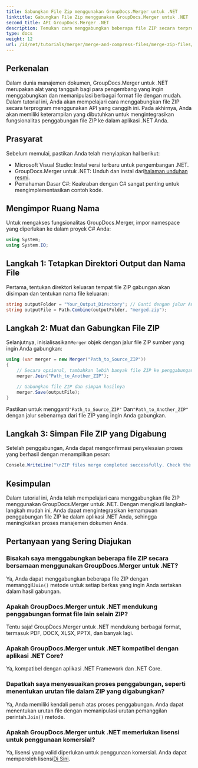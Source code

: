 ```yaml
---
title: Gabungkan File Zip menggunakan GroupDocs.Merger untuk .NET
linktitle: Gabungkan File Zip menggunakan GroupDocs.Merger untuk .NET
second_title: API GroupDocs.Merger .NET
description: Temukan cara menggabungkan beberapa file ZIP secara terprogram menggunakan GroupDocs.Merger untuk .NET. Tutorial langkah demi langkah ini mencakup prasyarat.
type: docs
weight: 12
url: /id/net/tutorials/merger/merge-and-compress-files/merge-zip-files/
---
```

## Perkenalan

Dalam dunia manajemen dokumen, GroupDocs.Merger untuk .NET merupakan alat yang tangguh bagi para pengembang yang ingin menggabungkan dan memanipulasi berbagai format file dengan mudah. Dalam tutorial ini, Anda akan mempelajari cara menggabungkan file ZIP secara terprogram menggunakan API yang canggih ini. Pada akhirnya, Anda akan memiliki keterampilan yang dibutuhkan untuk mengintegrasikan fungsionalitas penggabungan file ZIP ke dalam aplikasi .NET Anda.

## Prasyarat

Sebelum memulai, pastikan Anda telah menyiapkan hal berikut:

- Microsoft Visual Studio: Instal versi terbaru untuk pengembangan .NET.
-  GroupDocs.Merger untuk .NET: Unduh dan instal dari[halaman unduhan resmi](https://releases.groupdocs.com/merger/net/).
- Pemahaman Dasar C#: Keakraban dengan C# sangat penting untuk mengimplementasikan contoh kode.

## Mengimpor Ruang Nama

Untuk mengakses fungsionalitas GroupDocs.Merger, impor namespace yang diperlukan ke dalam proyek C# Anda:

```csharp
using System;
using System.IO;
```

## Langkah 1: Tetapkan Direktori Output dan Nama File

Pertama, tentukan direktori keluaran tempat file ZIP gabungan akan disimpan dan tentukan nama file keluaran:

```csharp
string outputFolder = "Your_Output_Directory"; // Ganti dengan jalur Anda yang sebenarnya
string outputFile = Path.Combine(outputFolder, "merged.zip");
```

## Langkah 2: Muat dan Gabungkan File ZIP

 Selanjutnya, inisialisasikan`Merger` objek dengan jalur file ZIP sumber yang ingin Anda gabungkan:

```csharp
using (var merger = new Merger("Path_to_Source_ZIP"))
{
    // Secara opsional, tambahkan lebih banyak file ZIP ke penggabungan
    merger.Join("Path_to_Another_ZIP");

    // Gabungkan file ZIP dan simpan hasilnya
    merger.Save(outputFile);
}
```

 Pastikan untuk mengganti`"Path_to_Source_ZIP"` Dan`"Path_to_Another_ZIP"` dengan jalur sebenarnya dari file ZIP yang ingin Anda gabungkan.

## Langkah 3: Simpan File ZIP yang Digabung

Setelah penggabungan, Anda dapat mengonfirmasi penyelesaian proses yang berhasil dengan menampilkan pesan:

```csharp
Console.WriteLine("\nZIP files merge completed successfully. Check the output in {0}", outputFolder);
```

## Kesimpulan

Dalam tutorial ini, Anda telah mempelajari cara menggabungkan file ZIP menggunakan GroupDocs.Merger untuk .NET. Dengan mengikuti langkah-langkah mudah ini, Anda dapat mengintegrasikan kemampuan penggabungan file ZIP ke dalam aplikasi .NET Anda, sehingga meningkatkan proses manajemen dokumen Anda.

## Pertanyaan yang Sering Diajukan

### Bisakah saya menggabungkan beberapa file ZIP secara bersamaan menggunakan GroupDocs.Merger untuk .NET?

 Ya, Anda dapat menggabungkan beberapa file ZIP dengan memanggil`Join()` metode untuk setiap berkas yang ingin Anda sertakan dalam hasil gabungan.

### Apakah GroupDocs.Merger untuk .NET mendukung penggabungan format file lain selain ZIP?

Tentu saja! GroupDocs.Merger untuk .NET mendukung berbagai format, termasuk PDF, DOCX, XLSX, PPTX, dan banyak lagi.

### Apakah GroupDocs.Merger untuk .NET kompatibel dengan aplikasi .NET Core?

Ya, kompatibel dengan aplikasi .NET Framework dan .NET Core.

### Dapatkah saya menyesuaikan proses penggabungan, seperti menentukan urutan file dalam ZIP yang digabungkan?

Ya, Anda memiliki kendali penuh atas proses penggabungan. Anda dapat menentukan urutan file dengan memanipulasi urutan pemanggilan perintah.`Join()` metode.

### Apakah GroupDocs.Merger untuk .NET memerlukan lisensi untuk penggunaan komersial?

 Ya, lisensi yang valid diperlukan untuk penggunaan komersial. Anda dapat memperoleh lisensi[Di Sini](https://purchase.groupdocs.com/buy).